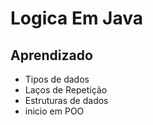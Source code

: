<h1>Logica Em Java</h1>

<h2>Aprendizado</h2>

<ul>
  <li>Tipos de dados</li>
  <li>Laços de Repetição</li>
  <li>Estruturas de dados</li>
  <li>inicio em POO</li>
</ul>
